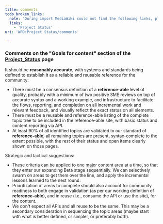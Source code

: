 ```yaml
---
title: comments
todo_broken_links:
  note: 'During import MediaWiki could not find the following links, please fix and adjust this list.'
  links:
    - 'Project Status'
uri: 'WPD:Project Status/comments'

---
```

### Comments on the "Goals for content" section of the [Project\_Status](/w/index.php?title=Project_Status&action=edit&redlink=1) page

It should be **reasonably accurate**, with systems and standards being defined to establish it as a reliable and reusable reference for the community:

-   There must be a consensus definition of a **reference-able** level of quality, probably with a minimum of two positive SME reviews on top of accurate syntax and a working example, and infrastructure to facilitate the flows, reporting, and completion on all incremental work and relevant feedback, and visually reflect the exact status on all elements.
-   There must be a reusable and reference-able listing of the complete topic tree to be included in the reference-able site, with basic status and content reporting via API.
-   At least 90% of all identified topics are validated to our standard of **reference-able**; all remaining topics are present, syntax-complete to the extent possible, with the rest of their status and open items clearly shown on those pages.

Strategic and tactical suggestions:

-   These criteria can be applied to one major content area at a time, so that they enter our expanding Beta stage sequentially. We can selectively swarm on areas to get them over the line, and apply the incremental lessons learned to the next round.
-   Prioritization of areas to complete should also account for community readiness to both engage in validation (as per our working definition of **reference-able**), and in reuse (i.e., consume the API or use the site), for the content.
-   We don't expect all APIs and all reuse to be the same. This may be a secondary consideration in sequencing the topic areas (maybe start with what is better defined, or simpler, or preferably both).
